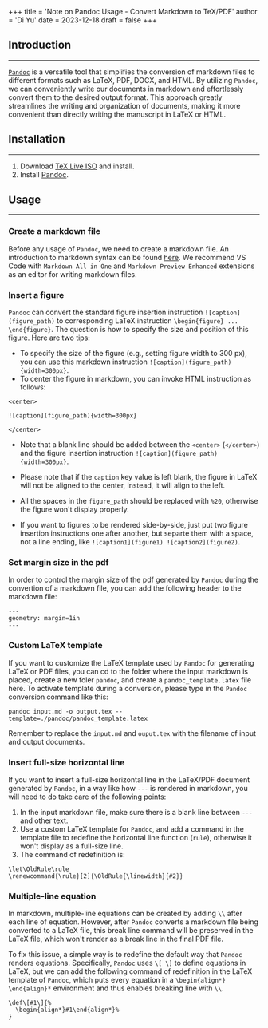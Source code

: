 +++
title = 'Note on Pandoc Usage - Convert Markdown to TeX/PDF'
author = 'Di Yu'
date = 2023-12-18
draft = false
+++

<!-- # User Guide of Pandoc - Convert Markdown to LaTeX/PDF
**Created on** 2023-12-18\
**Author** Di Yu (yudi.0211@foxmail.com) -->

## Introduction

---

[`Pandoc`](https://pandoc.org/) is a versatile tool that simplifies the conversion of markdown files to different formats such as LaTeX, PDF, DOCX, and HTML. By utilizing `Pandoc`, we can conveniently write our documents in markdown and effortlessly convert them to the desired output format. This approach greatly streamlines the writing and organization of documents, making it more convenient than directly writing the manuscript in LaTeX or HTML.

## Installation

---

1. Download [TeX Live ISO](https://mirror-hk.koddos.net/CTAN/systems/texlive/Images/) and install.
2. Install [Pandoc](https://pandoc.org/installing.html).

## Usage

---

### Create a markdown file
Before any usage of `Pandoc`, we need to create a markdown file. An introduction to markdown syntax can be found [here](https://docs.github.com/en/get-started/writing-on-github/getting-started-with-writing-and-formatting-on-github/basic-writing-and-formatting-syntax). We recommend VS Code with `Markdown All in One` and `Markdown Preview Enhanced` extensions as an editor for writing markdown files.

### Insert a figure
`Pandoc` can convert the standard figure insertion instruction `![caption](figure_path)` to corresponding LaTeX instruction `\begin{figure} ... \end{figure}`. The question is how to specify the size and position of this figure. Here are two tips:

+ To specify the size of the figure (e.g., setting figure width to 300 px), you can use this markdown instruction `![caption](figure_path){width=300px}`.
+ To center the figure in markdown, you can invoke HTML instruction as follows:

```
<center>

![caption](figure_path){width=300px}

</center>
```

+ Note that a blank line should be added between the `<center>` (`</center>`) and the figure insertion instruction `![caption](figure_path){width=300px}`.

+ Please note that if the `caption` key value is left blank, the figure in LaTeX will not be aligned to the center, instead, it will align to the left.
+ All the spaces in the `figure_path` should be replaced with `%20`, otherwise the figure won't display properly.
+ If you want to figures to be rendered side-by-side, just put two figure insertion instructions one after another, but separte them with a space, not a line ending, like `![caption1](figure1) ![caption2](figure2)`.

### Set margin size in the pdf
In order to control the margin size of the pdf generated by `Pandoc` during the convertion of a markdown file, you can add the following header to the markdown file:

```
---
geometry: margin=1in
---
```

### Custom LaTeX template
If you want to customize the LaTeX template used by `Pandoc` for generating LaTeX or PDF files, you can cd to the folder where the input markdown is placed, create a new foler `pandoc`, and create a `pandoc_template.latex` file here. To activate template during a conversion, please type in the `Pandoc` conversion command like this:

```
pandoc input.md -o output.tex --template=./pandoc/pandoc_template.latex
```

Remember to replace the `input.md` and `ouput.tex` with the filename of input and output documents.

### Insert full-size horizontal line
If you want to insert a full-size horizontal line in the LaTeX/PDF document generated by `Pandoc`, in a way like how `---` is rendered in markdown, you will need to do take care of the following points:

1. In the input markdown file, make sure there is a blank line between `---` and other text.
2. Use a custom LaTeX template for `Pandoc`, and add a command in the template file to redefine the horizontal line function (`rule`), otherwise it won't display as a full-size line.
3. The command of redefinition is:

```
\let\OldRule\rule
\renewcommand{\rule}[2]{\OldRule{\linewidth}{#2}}
```

### Multiple-line equation
In markdown, multiple-line equations can be created by adding `\\` after each line of equation. However, after `Pandoc` converts a markdown file being converted to a LaTeX file, this break line command will be preserved in the LaTeX file, which won't render as a break line in the final PDF file.

To fix this issue, a simple way is to redefine the default way that `Pandoc` renders equations. Specifically, `Pandoc` uses `\[ \]` to define equations in LaTeX, but we can add the following command of redefinition in the LaTeX template of `Pandoc`, which puts every equation in a `\begin{align*} \end{align}*` environment and thus enables breaking line with `\\`.

```
\def\[#1\]{%
  \begin{align*}#1\end{align*}%
}
```